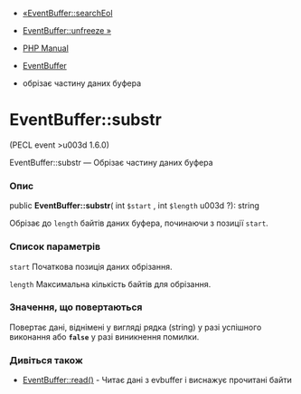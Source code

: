 - [«EventBuffer::searchEol](eventbuffer.searcheol.md)
- [EventBuffer::unfreeze »](eventbuffer.unfreeze.md)

- [PHP Manual](index.md)
- [EventBuffer](class.eventbuffer.md)
- обрізає частину даних буфера

# EventBuffer::substr

(PECL event \>u003d 1.6.0)

EventBuffer::substr — Обрізає частину даних буфера

### Опис

public **EventBuffer::substr**( int `$start` , int `$length` u003d ?):
string

Обрізає до `length` байтів даних буфера, починаючи з позиції `start`.

### Список параметрів

`start`
Початкова позиція даних обрізання.

`length`
Максимальна кількість байтів для обрізання.

### Значення, що повертаються

Повертає дані, віднімені у вигляді рядка (string) у разі успішного
виконання або **`false`** у разі виникнення помилки.

### Дивіться також

- [EventBuffer::read()](eventbuffer.read.md) - Читає дані з
evbuffer і виснажує прочитані байти
